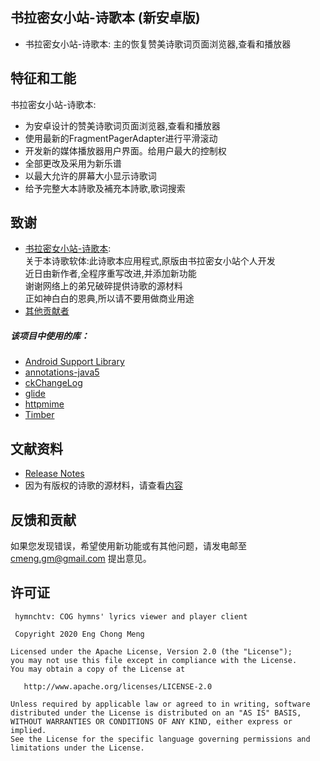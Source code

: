 ## 书拉密女小站-诗歌本 (新安卓版)
- 书拉密女小站-诗歌本: 主的恢复赞美诗歌词页面浏览器,查看和播放器

## 特征和工能
书拉密女小站-诗歌本:
- 为安卓设计的赞美诗歌词页面浏览器,查看和播放器
- 使用最新的FragmentPagerAdapter进行平滑滚动
- 开发新的媒体播放器用户界面。给用户最大的控制权
- 全部更改及采用为新乐谱
- 以最大允许的屏幕大小显示诗歌词
- 给予完整大本詩歌及補充本詩歌,歌词搜索

## 致谢
* [书拉密女小站-诗歌本](http://shulami02.net/bbs):<br/>
关于本诗歌软体:此诗歌本应用程式,原版由书拉密女小站个人开发<br/>
近日由新作者,全程序重写改进,并添加新功能<br/>
谢谢网络上的弟兄破碎提供诗歌的源材料<br/>
正如神白白的恩典,所以请不要用做商业用途
* [其他贡献者](https://github.com/cmeng-git/hymntv/graphs/contributors)

##### 该项目中使用的库：
* [Android Support Library](https://developer.android.com/topic/libraries/support-library/index.html)
* [annotations-java5](https://mvnrepository.com/artifact/org.jetbrains/annotations)
* [ckChangeLog](https://github.com/cketti/ckChangeLog)
* [glide](https://github.com/bumptech/glide)
* [httpmime](http://hc.apache.org/httpcomponents-core-ga/)
* [Timber](https://github.com/JakeWharton/timber)

## 文献资料
* [Release Notes](https://github.com/cmeng-git/hymnchtv/blob/master/hymnchtv/ReleaseNotes.txt)
* 因为有版权的诗歌的源材料，请查看[内容](https://github.com/cmeng-git/hymnchtv/blob/master/hymnchtv/documentation/content.md)

## 反馈和贡献

如果您发现错误，希望使用新功能或有其他问题，请发电邮至 cmeng.gm@gmail.com 提出意见。

许可证
-------

     hymnchtv: COG hymns' lyrics viewer and player client
     
     Copyright 2020 Eng Chong Meng    
        
    Licensed under the Apache License, Version 2.0 (the "License");
    you may not use this file except in compliance with the License.
    You may obtain a copy of the License at
    
       http://www.apache.org/licenses/LICENSE-2.0
    
    Unless required by applicable law or agreed to in writing, software
    distributed under the License is distributed on an "AS IS" BASIS,
    WITHOUT WARRANTIES OR CONDITIONS OF ANY KIND, either express or implied.
    See the License for the specific language governing permissions and
    limitations under the License.


